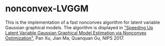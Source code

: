 # nonconvex-LVGGM
This is the implementation of a fast nonconvex algorithm for latent variable Gaussian graphical models. The algorithm is displayed in ["Speeding Up Latent Variable Gaussian Graphical Model Estimation via Nonconvex Optimization"](https://papers.nips.cc/paper/6789-speeding-up-latent-variable-gaussian-graphical-model-estimation-via-nonconvex-optimization), Pan Xu, Jian Ma, Quanquan Gu, NIPS 2017.
